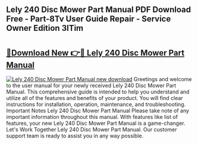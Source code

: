 ## Lely 240 Disc Mower Part Manual PDF Download Free - Part-8Tv User Guide Repair - Service Owner Edition 3lTim

# <h2><a href="http://bc58830.oget.top/?id=Lely+240+Disc+Mower+Part+Manual">🔗Download New 👉🔴 Lely 240 Disc Mower Part Manual</a></h2>

[![Lely 240 Disc Mower Part Manual new download](https://i.imgur.com/5g1atiW.png)](http://bc58830.oget.top/?id=Lely+240+Disc+Mower+Part+Manual)
Greetings and welcome to the user manual for your newly received Lely 240 Disc Mower Part Manual. This comprehensive guide is intended to help you understand and utilize all of the features and benefits of your product. You will find clear instructions for installation, operation, maintenance, and troubleshooting. Important Notes Lely 240 Disc Mower Part Manual Please take note of any important information throughout this manual. With features like list of features, your new Lely 240 Disc Mower Part Manual is a game-changer. Let's Work Together Lely 240 Disc Mower Part Manual. Our customer support team is ready to assist you in any way possible.
